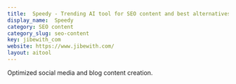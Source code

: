 ```yaml
---
title:  Speedy - Trending AI tool for SEO content and best alternatives
display_name:  Speedy
category: SEO content
category_slug: seo-content
key: jibewith_com
website: https://www.jibewith.com/
layout: aitool
---
```


Optimized social media and blog content creation.
